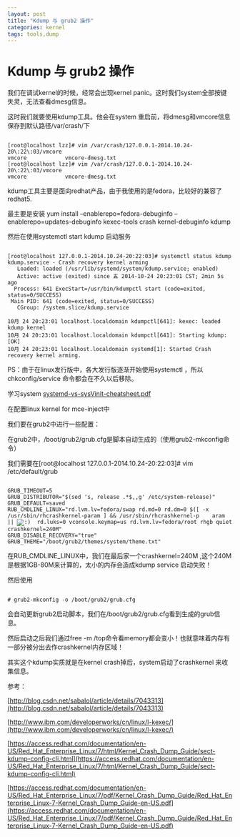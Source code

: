 ```yaml
---
layout: post
title: "Kdump 与 grub2 操作"
categories: kernel
tags: tools,dump
---
```

Kdump 与 grub2 操作
====================
我们在调试kernel的时候，经常会出现kernel panic。这时我们system全部按键失灵，无法查看dmesg信息。

这时我们就要使用kdump工具。他会在system 重启前，将dmesg和vmcore信息保存到默认路径/var/crash/下

<pre><code>
[root@localhost lzz]# vim /var/crash/127.0.0.1-2014.10.24-20\:22\:03/vmcore
vmcore            vmcore-dmesg.txt
[root@localhost lzz]# vim /var/crash/127.0.0.1-2014.10.24-20\:22\:03/vmcore
vmcore            vmcore-dmesg.txt
</code></pre>

kdump工具主要是面向redhat产品，由于我使用的是fedora，比较好的兼容了redhat5.

最主要是安装 yum install –enablerepo=fedora-debuginfo –enablerepo=updates-debuginfo kexec-tools crash kernel-debuginfo kdump

然后在使用systemctl start kdump 启动服务

<pre><code>
[root@localhost 127.0.0.1-2014.10.24-20:22:03]# systemctl status kdump
kdump.service - Crash recovery kernel arming
   Loaded: loaded (/usr/lib/systemd/system/kdump.service; enabled)
   Active: active (exited) since 五 2014-10-24 20:23:01 CST; 2min 5s ago
  Process: 641 ExecStart=/usr/bin/kdumpctl start (code=exited, status=0/SUCCESS)
 Main PID: 641 (code=exited, status=0/SUCCESS)
   CGroup: /system.slice/kdump.service

10月 24 20:23:01 localhost.localdomain kdumpctl[641]: kexec: loaded kdump kernel
10月 24 20:23:01 localhost.localdomain kdumpctl[641]: Starting kdump: [OK]
10月 24 20:23:01 localhost.localdomain systemd[1]: Started Crash recovery kernel arming.
</code></pre> 

PS：由于在linux发行版中，各大发行版逐渐开始使用systemctl ，所以chkconfig/service 命令都会在不久以后移除。

学习system  [systemd-vs-sysVinit-cheatsheet.pdf](/assets/resources/systemd-vs-sysVinit-cheatsheet.pdf)

在配置linux kernel for mce-inject中

我们要在grub2中进行一些配置：

在grub2中，/boot/grub2/grub.cfg是脚本自动生成的（使用grub2-mkconfig命令）

我们需要在[root@localhost 127.0.0.1-2014.10.24-20:22:03]# vim /etc/default/grub

<pre><code>
GRUB_TIMEOUT=5
GRUB_DISTRIBUTOR="$(sed 's, release .*$,,g' /etc/system-release)"
GRUB_DEFAULT=saved
RUB_CMDLINE_LINUX="rd.lvm.lv=fedora/swap rd.md=0 rd.dm=0 $([ -x /usr/sbin/rhcrashkernel-param ] && /usr/sbin/rhcrashkernel-p    aram || <img src="http://lizhaozhong.vipsinaapp.com/wp-includes/images/smilies/icon_smile.gif" alt=":)" class="wp-smiley">  rd.luks=0 vconsole.keymap=us rd.lvm.lv=fedora/root rhgb quiet crashkernel=240M"
GRUB_DISABLE_RECOVERY="true"
GRUB_THEME="/boot/grub2/themes/system/theme.txt"
</code></pre>

在RUB_CMDLINE_LINUX中，我们在最后家一个crashkernel=240M ,这个240M是根据1GB-80M来计算的，太小的内存会造成kdump service 启动失败！

然后使用

<pre><code>
# grub2-mkconfig -o /boot/grub2/grub.cfg
</code></pre>

会自动更新grub2启动脚本，我们在/boot/grub2/grub.cfg看到生成的grub信息。

然后启动之后我们通过free -m /top命令看memory都会变小！也就意味着内存有一部分被分出去作crashkernel内存区域！

其实这个kdump实质就是在kernel crash掉后，system启动了crashkernel 来收集信息。



参考：

[http://blog.csdn.net/sabalol/article/details/7043313](http://blog.csdn.net/sabalol/article/details/7043313)

[http://www.ibm.com/developerworks/cn/linux/l-kexec/](http://www.ibm.com/developerworks/cn/linux/l-kexec/)

[https://access.redhat.com/documentation/en-US/Red_Hat_Enterprise_Linux/7/html/Kernel_Crash_Dump_Guide/sect-kdump-config-cli.html](https://access.redhat.com/documentation/en-US/Red_Hat_Enterprise_Linux/7/html/Kernel_Crash_Dump_Guide/sect-kdump-config-cli.html)

[https://access.redhat.com/documentation/en-US/Red_Hat_Enterprise_Linux/7/pdf/Kernel_Crash_Dump_Guide/Red_Hat_Enterprise_Linux-7-Kernel_Crash_Dump_Guide-en-US.pdf](https://access.redhat.com/documentation/en-US/Red_Hat_Enterprise_Linux/7/pdf/Kernel_Crash_Dump_Guide/Red_Hat_Enterprise_Linux-7-Kernel_Crash_Dump_Guide-en-US.pdf)